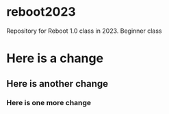 # reboot2023
Repository for Reboot 1.0 class in 2023.
Beginner class
# Here is a change
## Here is another change
### Here is one more change
